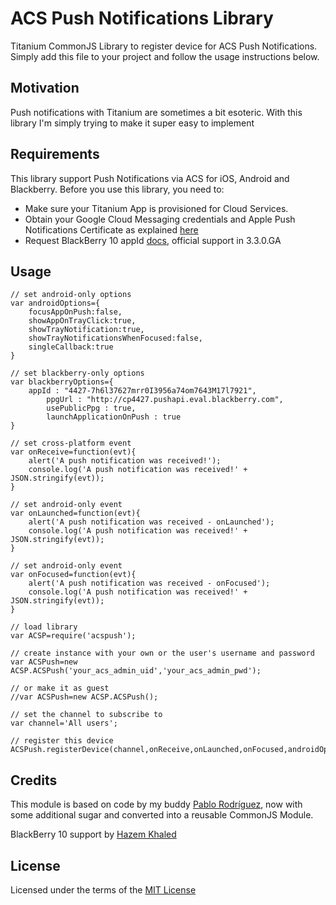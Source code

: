 # ACS Push Notifications Library

Titanium CommonJS Library to register device for ACS Push Notifications.  Simply add this file to your project and follow the usage instructions below.

## Motivation
Push notifications with Titanium are sometimes a bit esoteric.  With this library I'm simply trying to make it super easy to implement

## Requirements
This library support Push Notifications via ACS for iOS, Android and Blackberry.  Before you use this library, you need to:

* Make sure your Titanium App is provisioned for Cloud Services.
* Obtain your Google Cloud Messaging credentials and Apple Push Notifications Certificate as explained [here](http://docs.appcelerator.com/titanium/3.0/#!/guide/Push_Notifications)
* Request BlackBerry 10 appId [docs](https://gist.github.com/pec1985/8ad59783cd5b4adc45a2), official support in 3.3.0.GA

## Usage

	// set android-only options
	var androidOptions={
	    focusAppOnPush:false,
	    showAppOnTrayClick:true,
	    showTrayNotification:true,
	    showTrayNotificationsWhenFocused:false,
	    singleCallback:true
	}

	// set blackberry-only options
	var blackberryOptions={
	    appId : "4427-7h6l37627mrr0I3956a74om7643M17l7921",
            ppgUrl : "http://cp4427.pushapi.eval.blackberry.com",
            usePublicPpg : true,
            launchApplicationOnPush : true
	}

	// set cross-platform event
	var onReceive=function(evt){
	    alert('A push notification was received!');
	    console.log('A push notification was received!' + JSON.stringify(evt));
	}

	// set android-only event
	var onLaunched=function(evt){
	    alert('A push notification was received - onLaunched');
	    console.log('A push notification was received!' + JSON.stringify(evt));
	}

	// set android-only event
	var onFocused=function(evt){
	    alert('A push notification was received - onFocused');
	    console.log('A push notification was received!' + JSON.stringify(evt));
	}

	// load library
	var ACSP=require('acspush');
	
	// create instance with your own or the user's username and password
	var ACSPush=new ACSP.ACSPush('your_acs_admin_uid','your_acs_admin_pwd');
	
	// or make it as guest
	//var ACSPush=new ACSP.ACSPush();
	
	// set the channel to subscribe to
	var channel='All users';
	
	// register this device
	ACSPush.registerDevice(channel,onReceive,onLaunched,onFocused,androidOptions,blackberryOptions);


## Credits
This module is based on code by my buddy [Pablo Rodríguez](https://github.com/pablorr18), now with some additional sugar and converted into a reusable CommonJS Module.

BlackBerry 10 support by [Hazem Khaled](http://github.com/hazemkhaled)

## License
Licensed under the terms of the [MIT License](alco.mit-license.org)
